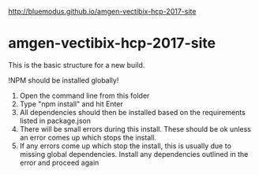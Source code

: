 http://bluemodus.github.io/amgen-vectibix-hcp-2017-site

# amgen-vectibix-hcp-2017-site

This is the basic structure for a new build.

!NPM should be installed globally!

1. Open the command line from this folder
2. Type "npm install" and hit Enter
3. All dependencies should then be installed based on the requirements listed in package.json
4. There will be small errors during this install. These should be ok unless an error comes up which stops the install.
5. If any errors come up which stop the install, this is usually due to missing global dependencies. Install any dependencies outlined in the error and proceed again
